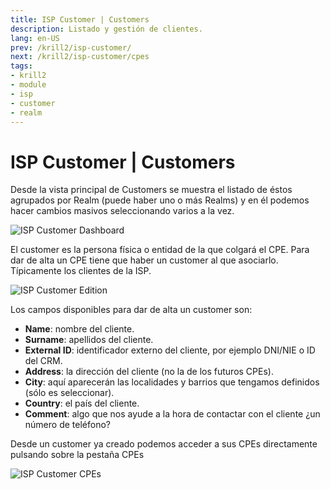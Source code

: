 ```yaml
---
title: ISP Customer | Customers
description: Listado y gestión de clientes.
lang: en-US
prev: /krill2/isp-customer/
next: /krill2/isp-customer/cpes
tags:
- krill2
- module
- isp
- customer
- realm
---
```

# ISP Customer | Customers

Desde la vista principal de Customers se muestra el listado de éstos agrupados por Realm (puede haber uno o más Realms) y en él podemos hacer cambios masivos seleccionando varios a la vez.

![ISP Customer Dashboard](@images/krill2/isp-customer/0102.png)

El customer es la persona física o entidad de la que colgará el CPE. Para dar de alta un CPE tiene que haber un customer al que asociarlo. Típicamente los clientes de la ISP.

![ISP Customer Edition](@images/krill2/isp-customer/0103.png)

Los campos disponibles para dar de alta un customer son:

- **Name**: nombre del cliente.
- **Surname**: apellidos del cliente.
- **External ID**: identificador externo del cliente, por ejemplo DNI/NIE o ID del CRM.
- **Address**: la dirección del cliente (no la de los futuros CPEs).
- **City**: aquí aparecerán las localidades y barrios que tengamos definidos (sólo es seleccionar).
- **Country**: el país del cliente.
- **Comment**: algo que nos ayude a la hora de contactar con el cliente ¿un número de teléfono?

Desde un customer ya creado podemos acceder a sus CPEs directamente pulsando sobre la pestaña CPEs

![ISP Customer CPEs](@images/krill2/isp-customer/0104.png)
